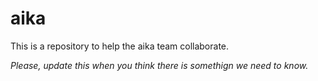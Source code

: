 # aika
This is a repository to help the aika team collaborate.

_Please, update this when you think there is somethign we need to know._
